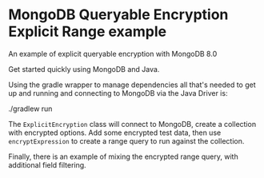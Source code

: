 # MongoDB Queryable Encryption Explicit Range example

An example of explicit queryable encryption with MongoDB 8.0

Get started quickly using MongoDB and Java.

Using the gradle wrapper to manage dependencies all that's needed to get up and running and connecting to MongoDB via 
the Java Driver is:

./gradlew run

The `ExplicitEncryption` class will connect to MongoDB, create a collection with encrypted options. 
Add some encrypted test data,
then use `encryptExpression` to create a range query to run against the collection.

Finally, there is an example of mixing the encrypted range query, with additional field filtering.


